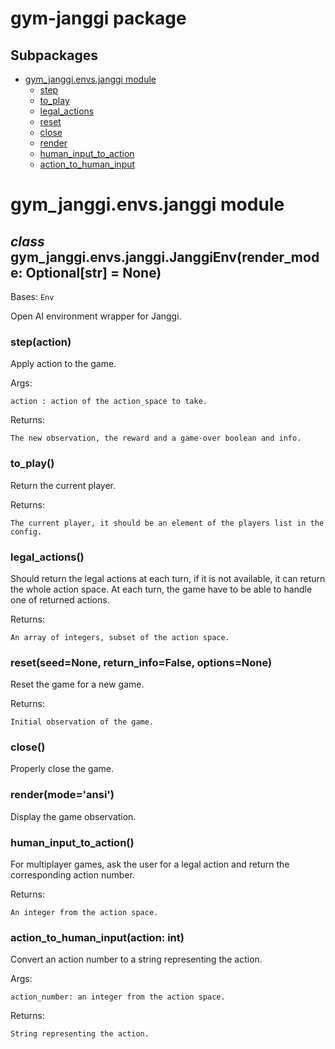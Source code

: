 # gym-janggi package

## Subpackages
* [gym_janggi.envs.janggi module](#gymjanggienvsjanggi-module)
  * [step](stepaction)
  * [to_play](to_play)
  * [legal_actions](legal_actions)
  * [reset](resetseednone-return_infofalse-optionsnone)
  * [close](#close)
  * [render](rendermodeansi)
  * [human_input_to_action](human_input_to_action)
  * [action_to_human_input](#action_to_human_inputaction-int)


# gym_janggi.envs.janggi module

## _class_ gym_janggi.envs.janggi.JanggiEnv(render_mode: Optional[str] = None)
Bases: `Env`

Open AI environment wrapper for Janggi.


### step(action)
Apply action to the game.

Args:

    action : action of the action_space to take.

Returns:

    The new observation, the reward and a game-over boolean and info.


### to_play()
Return the current player.

Returns:

    The current player, it should be an element of the players list in the config.


### legal_actions()
Should return the legal actions at each turn, if it is not available, it can return
the whole action space. At each turn, the game have to be able to handle one of returned actions.

Returns:

    An array of integers, subset of the action space.
    


### reset(seed=None, return_info=False, options=None)
Reset the game for a new game.

Returns:

    Initial observation of the game.


### close()
Properly close the game.


### render(mode='ansi')
Display the game observation.


### human_input_to_action()
For multiplayer games, ask the user for a legal action
and return the corresponding action number.

Returns:

    An integer from the action space.


### action_to_human_input(action: int)
Convert an action number to a string representing the action.

Args:

    action_number: an integer from the action space.

Returns:

    String representing the action.
